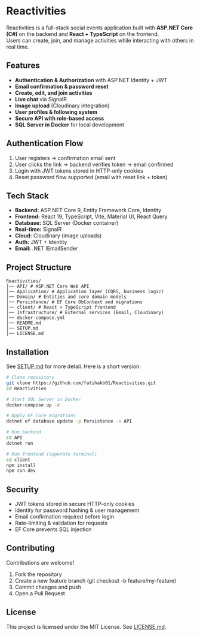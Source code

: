 # Reactivities

Reactivities is a full-stack social events application built with **ASP.NET Core (C#)** on the backend and **React + TypeScript** on the frontend.  
Users can create, join, and manage activities while interacting with others in real time.

## Features

- **Authentication & Authorization** with ASP.NET Identity + JWT
- **Email confirmation & password reset**
- **Create, edit, and join activities**
- **Live chat** via SignalR
- **Image upload** (Cloudinary integration)
- **User profiles & following system**
- **Secure API with role-based access**
- **SQL Server in Docker** for local development

## Authentication Flow

1. User registers → confirmation email sent  
2. User clicks the link → backend verifies token → email confirmed  
3. Login with JWT tokens stored in HTTP-only cookies  
4. Reset password flow supported (email with reset link + token)

## Tech Stack

- **Backend:** ASP.NET Core 9, Entity Framework Core, Identity
- **Frontend:** React 19, TypeScript, Vite, Material UI, React Query
- **Database:** SQL Server (Docker container)
- **Real-time:** SignalR
- **Cloud:** Cloudinary (image uploads)
- **Auth:** JWT + Identity
- **Email:** .NET IEmailSender

## Project Structure
``` 
Reactivities/
│── API/ # ASP.NET Core Web API
│── Application/ # Application layer (CQRS, business logic)
│── Domain/ # Entities and core domain models
│── Persistence/ # EF Core DbContext and migrations
│── client/ # React + TypeScript frontend
│── Infrastructure/ # External services (Email, Cloudinary)
│── docker-compose.yml
│── README.md
│── SETUP.md
│── LICENSE.md
```

## Installation

See [SETUP.md](SETUP.md) for more detail. Here is a short version:

```bash
# Clone repository
git clone https://github.com/fatihakb01/Reactivities.git
cd Reactivities

# Start SQL Server in Docker
docker-compose up -d

# Apply EF Core migrations
dotnet ef database update -p Persistence -s API

# Run backend
cd API
dotnet run

# Run frontend (seperate terminal)
cd client
npm install
npm run dev

```

## Security
- JWT tokens stored in secure HTTP-only cookies
- Identity for password hashing & user management
- Email confirmation required before login
- Rate-limiting & validation for requests
- EF Core prevents SQL injection

## Contributing

Contributions are welcome!
1. Fork the repository
2. Create a new feature branch (git checkout -b feature/my-feature)
3. Commit changes and push
4. Open a Pull Request

## License

This project is licensed under the MIT License. 
See [LICENSE.md](./LICENSE.md).
